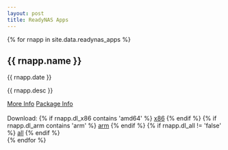 ```yaml
---
layout: post
title: ReadyNAS Apps
---
```


<div class="card-parent">
{% for rnapp in site.data.readynas_apps %}
  <div class="card">
    <img class="rn-icon" src="{{ rnapp.rn_img }}" alt="" />
    <h2 class="rn-name">{{ rnapp.name }}</h2>
    <p class="app-date">{{ rnapp.date }}</p>
    <p class="desc">{{ rnapp.desc }}</p>
    <div class="app_info">
      <a class="card-link" href="{{ rnapp.app_info }}">More Info</a>
      <a class="card-link" href="{{ rnapp.pkg_info }}">Package Info</a>
    </div>
    <div class="app_downloads">
      <br/>Download:
      {% if rnapp.dl_x86 contains 'amd64' %}
        <a class="card-link" href="{{ rnapp.dl_x86 }}">x86</a>
      {% endif %}
      {% if rnapp.dl_arm contains 'arm' %}
        <a class="card-link" href="{{ rnapp.dl_arm }}">arm</a>
      {% endif %}
      {% if rnapp.dl_all != 'false' %}
        <a class="card-link" href="{{ rnapp.dl_all }}">all</a>
      {% endif %}
    </div>
  </div>
{% endfor %}
</div>
